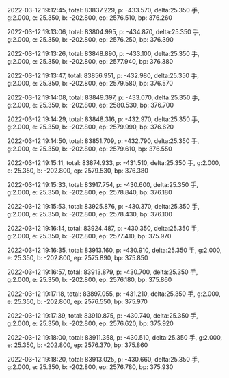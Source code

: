 2022-03-12 19:12:45, total: 83837.229, p: -433.570, delta:25.350 手, g:2.000, e: 25.350, b: -202.800, ep: 2576.510, bp: 376.260

2022-03-12 19:13:06, total: 83804.995, p: -434.870, delta:25.350 手, g:2.000, e: 25.350, b: -202.800, ep: 2576.250, bp: 376.390

2022-03-12 19:13:26, total: 83848.890, p: -433.100, delta:25.350 手, g:2.000, e: 25.350, b: -202.800, ep: 2577.940, bp: 376.380

2022-03-12 19:13:47, total: 83856.951, p: -432.980, delta:25.350 手, g:2.000, e: 25.350, b: -202.800, ep: 2579.580, bp: 376.570

2022-03-12 19:14:08, total: 83849.397, p: -433.070, delta:25.350 手, g:2.000, e: 25.350, b: -202.800, ep: 2580.530, bp: 376.700

2022-03-12 19:14:29, total: 83848.316, p: -432.970, delta:25.350 手, g:2.000, e: 25.350, b: -202.800, ep: 2579.990, bp: 376.620

2022-03-12 19:14:50, total: 83851.709, p: -432.790, delta:25.350 手, g:2.000, e: 25.350, b: -202.800, ep: 2579.610, bp: 376.550

2022-03-12 19:15:11, total: 83874.933, p: -431.510, delta:25.350 手, g:2.000, e: 25.350, b: -202.800, ep: 2579.530, bp: 376.380

2022-03-12 19:15:33, total: 83917.754, p: -430.600, delta:25.350 手, g:2.000, e: 25.350, b: -202.800, ep: 2578.840, bp: 376.180

2022-03-12 19:15:53, total: 83925.876, p: -430.370, delta:25.350 手, g:2.000, e: 25.350, b: -202.800, ep: 2578.430, bp: 376.100

2022-03-12 19:16:14, total: 83924.487, p: -430.350, delta:25.350 手, g:2.000, e: 25.350, b: -202.800, ep: 2577.410, bp: 375.970

2022-03-12 19:16:35, total: 83913.160, p: -430.910, delta:25.350 手, g:2.000, e: 25.350, b: -202.800, ep: 2575.890, bp: 375.850

2022-03-12 19:16:57, total: 83913.879, p: -430.700, delta:25.350 手, g:2.000, e: 25.350, b: -202.800, ep: 2576.180, bp: 375.860

2022-03-12 19:17:18, total: 83897.055, p: -431.210, delta:25.350 手, g:2.000, e: 25.350, b: -202.800, ep: 2576.550, bp: 375.970

2022-03-12 19:17:39, total: 83910.875, p: -430.740, delta:25.350 手, g:2.000, e: 25.350, b: -202.800, ep: 2576.620, bp: 375.920

2022-03-12 19:18:00, total: 83911.358, p: -430.510, delta:25.350 手, g:2.000, e: 25.350, b: -202.800, ep: 2576.370, bp: 375.860

2022-03-12 19:18:20, total: 83913.025, p: -430.660, delta:25.350 手, g:2.000, e: 25.350, b: -202.800, ep: 2576.780, bp: 375.930